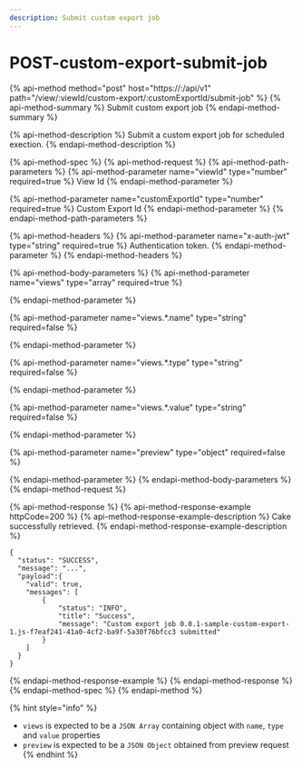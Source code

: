 ```yaml
---
description: Submit custom export job
---
```


# POST-custom-export-submit-job

{% api-method method="post" host="https://<host>:<port>/api/v1" path="/view/:viewId/custom-export/:customExportId/submit-job" %}
{% api-method-summary %}
Submit custom export job
{% endapi-method-summary %}

{% api-method-description %}
Submit a custom export job for scheduled exection.
{% endapi-method-description %}

{% api-method-spec %}
{% api-method-request %}
{% api-method-path-parameters %}
{% api-method-parameter name="viewId" type="number" required=true %}
View Id
{% endapi-method-parameter %}

{% api-method-parameter name="customExportId" type="number" required=true %}
Custom Export Id
{% endapi-method-parameter %}
{% endapi-method-path-parameters %}

{% api-method-headers %}
{% api-method-parameter name="x-auth-jwt" type="string" required=true %}
Authentication token.
{% endapi-method-parameter %}
{% endapi-method-headers %}

{% api-method-body-parameters %}
{% api-method-parameter name="views" type="array" required=true %}

{% endapi-method-parameter %}

{% api-method-parameter name="views.\*.name" type="string" required=false %}

{% endapi-method-parameter %}

{% api-method-parameter name="views.\*.type" type="string" required=false %}

{% endapi-method-parameter %}

{% api-method-parameter name="views.\*.value" type="string" required=false %}

{% endapi-method-parameter %}

{% api-method-parameter name="preview" type="object" required=false %}

{% endapi-method-parameter %}
{% endapi-method-body-parameters %}
{% endapi-method-request %}

{% api-method-response %}
{% api-method-response-example httpCode=200 %}
{% api-method-response-example-description %}
Cake successfully retrieved.
{% endapi-method-response-example-description %}

```
{
  "status": "SUCCESS",
  "message": "...",
  "payload":{
    "valid": true,
    "messages": [
        {
            "status": "INFO",
            "title": "Success",
            "message": "Custom export job 0.0.1-sample-custom-export-1.js-f7eaf241-41a0-4cf2-ba9f-5a30f76bfcc3 submitted"
        }
    ]
  }
}
```
{% endapi-method-response-example %}
{% endapi-method-response %}
{% endapi-method-spec %}
{% endapi-method %}

{% hint style="info" %}
* `views` is expected to be a `JSON Array` containing object with `name`, `type` and `value` properties
* `preview` is expected to be a `JSON Object` obtained from preview request
{% endhint %}

